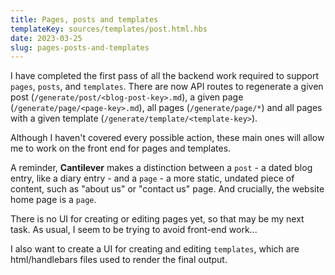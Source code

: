 ```yaml
---
title: Pages, posts and templates
templateKey: sources/templates/post.html.hbs
date: 2023-03-25
slug: pages-posts-and-templates
---
```

I have completed the first pass of all the backend work required to support `pages`, `posts`, and `templates`. There are now API routes to regenerate a given post (`/generate/post/<blog-post-key>.md`), a given page (`/generate/page/<page-key>.md`), all pages (`/generate/page/*`) and all pages with a given template (`/generate/template/<template-key>`).

Although I haven't covered every possible action, these main ones will allow me to work on the front end for pages and templates.

A reminder, **Cantilever** makes a distinction between a `post` - a dated blog entry, like a diary entry - and a `page` - a more static, undated piece of content, such as "about us" or "contact us" page. And crucially, the website home page is a `page`.

There is no UI for creating or editing pages yet, so that may be my next task. As usual, I seem to be trying to avoid front-end work...

I also want to create a UI for creating and editing `templates`, which are html/handlebars files used to render the final output.
